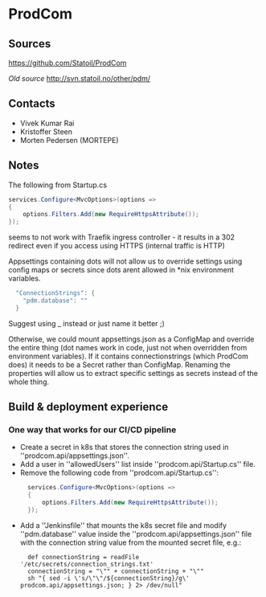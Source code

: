 # ProdCom

## Sources
https://github.com/Statoil/ProdCom

_Old source_
http://svn.statoil.no/other/pdm/

## Contacts
  - Vivek Kumar Rai
  - Kristoffer Steen
  - Morten Pedersen (MORTEPE)

## Notes
The following from Startup.cs
```cs
services.Configure<MvcOptions>(options =>
{
    options.Filters.Add(new RequireHttpsAttribute());
});
```

seems to not work with Traefik ingress controller - it results in a 302 redirect even if you access using HTTPS (internal traffic is HTTP)

Appsettings containing dots will not allow us to override settings using config maps or secrets since dots arent allowed in *nix environment variables.

```cs
  "ConnectionStrings": {
    "pdm.database": ""
  }
```

Suggest using _ instead or just name it better ;)

Otherwise, we could mount appsettings.json as a ConfigMap and override the entire thing (dot names work in code, just not when overridden from environment variables).
If it contains connectionstrings (which ProdCom does) it needs to be a Secret rather than ConfigMap.
Renaming the properties will allow us to extract specific settings as secrets instead of the whole thing.

## Build & deployment experience

### One way that works for our CI/CD pipeline
  * Create a secret in k8s that stores the connection string used in ''prodcom.api/appsettings.json''.
  * Add a user in ''allowedUsers'' list inside ''prodcom.api/Startup.cs'' file.
  * Remove the following code from ''prodcom.api/Startup.cs'':
    ```cs
      services.Configure<MvcOptions>(options =>
      {
          options.Filters.Add(new RequireHttpsAttribute());
      });
    ```
  * Add a ''Jenkinsfile'' that mounts the k8s secret file and modify ''pdm.database'' value inside the ''prodcom.api/appsettings.json'' file with the connection string value from the mounted secret file, e.g.:
    ```
      def connectionString = readFile '/etc/secrets/connection_strings.txt'
      connectionString = "\"" + connectionString + "\""
      sh "{ sed -i \'s/\"\"/${connectionString}/g\' prodcom.api/appsettings.json; } 2> /dev/null"
    ```